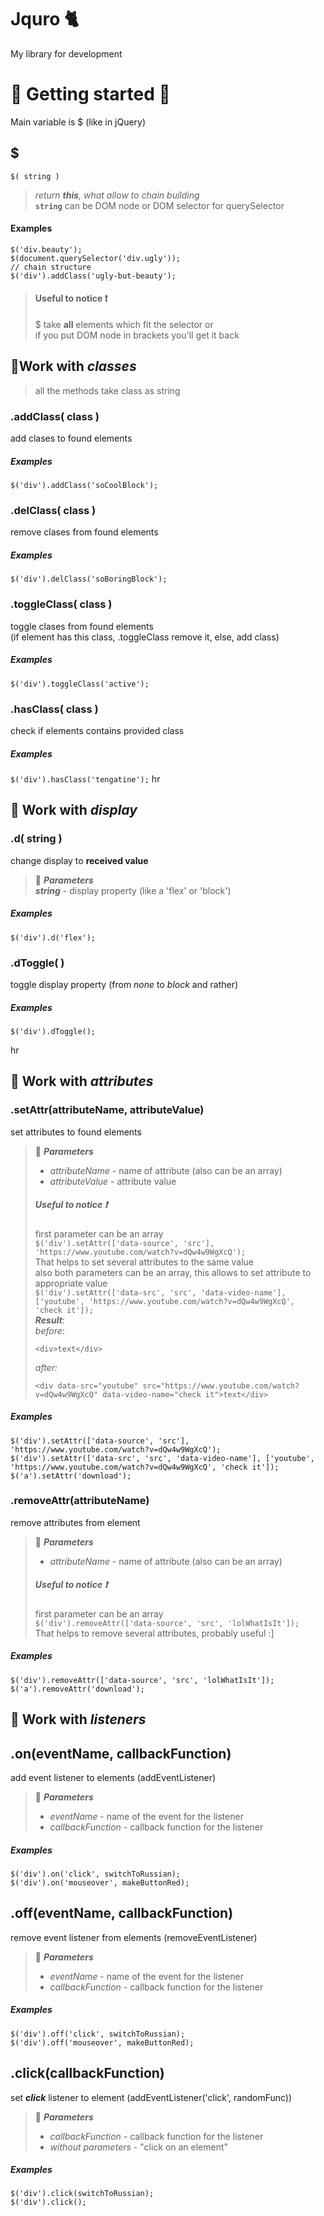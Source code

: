 # Jquro 🐈
My library for development 

# 🔺 Getting started 🔺


Main variable is $ (like in jQuery)
## **$** 
```$( string )```
>_return **this**, what allow to chain building_   
**```string```** can be DOM node or DOM selector for querySelector  
#### Examples
```
$('div.beauty');
$(document.querySelector('div.ugly'));
// chain structure
$('div').addClass('ugly-but-beauty');
```
> #### Useful to notice ❗  
> $ take **all** elements which fit the selector or   
>if you put DOM node in brackets you'll get it back

##  🔸Work with _**classes**_
>all the methods take class as string
### .addClass( class )
add clases to found elements
##### Examples  
 ``` $('div').addClass('soCoolBlock'); ```

### .delClass( class )
remove clases from found elements
##### Examples  
 ``` $('div').delClass('soBoringBlock'); ```

### .toggleClass( class )
toggle clases from found elements   
(if element has this class, .toggleClass remove it, else, add class)
##### Examples  
 ``` $('div').toggleClass('active'); ```
### .hasClass( class )
check if elements contains provided class
##### Examples  
 ``` $('div').hasClass('tengatine'); ```
hr   
## 🔸 Work with _**display**_

### .d( string )
change display to **received value**
> 🔧 _**Parameters**_  
> **_string_** - display property (like a 'flex' or 'block')
##### Examples  
 ``` $('div').d('flex'); ```
 
### .dToggle( )
toggle display property (from *none* to *block* and rather)
##### Examples  
 ``` $('div').dToggle(); ```
 
hr
## 🔸 Work with _**attributes**_
### .setAttr(attributeName, attributeValue)
set attributes to found elements
> 🔧 _**Parameters**_   
>   * _attributeName_ - name of attribute (also can be an array)   
>   * _attributeValue_ - attribute value   
> ##### Useful to notice ❗
> first parameter can be an array   
> ```$('div').setAttr(['data-source', 'src'], 'https://www.youtube.com/watch?v=dQw4w9WgXcQ');```    
> That helps to set several attributes to the same value    
> also both parameters can be an array, this allows to set attribute to appropriate value   
> ```$('div').setAttr(['data-src', 'src', 'data-video-name'], ['youtube', 'https://www.youtube.com/watch?v=dQw4w9WgXcQ', 'check it']);```     
> _**Result**_:   
> _before:_
> ```
> <div>text</div>
>``` 
> _after:_
> ```
> <div data-src="youtube" src="https://www.youtube.com/watch?v=dQw4w9WgXcQ" data-video-name="check it">text</div>
>``` 
##### Examples  
 ``` $('div').setAttr('data-source', 'youtube');
 $('div').setAttr(['data-source', 'src'], 'https://www.youtube.com/watch?v=dQw4w9WgXcQ');
 $('div').setAttr(['data-src', 'src', 'data-video-name'], ['youtube', 'https://www.youtube.com/watch?v=dQw4w9WgXcQ', 'check it']);
$('a').setAttr('download');
 ```   

### .removeAttr(attributeName)
remove attributes from element
> 🔧 _**Parameters**_   
>   * _attributeName_ - name of attribute (also can be an array)    
> ##### Useful to notice ❗
> first parameter can be an array   
> ```$('div').removeAttr(['data-source', 'src', 'lolWhatIsIt']);```   
> That helps to remove several attributes, probably useful :]
##### Examples  
 ``` $('div').removeAttr('data-source');    
 $('div').removeAttr(['data-source', 'src', 'lolWhatIsIt']);
 $('a').removeAttr('download');
 ```
 ## 🔸 Work with _**listeners**_
 ## .on(eventName, callbackFunction)
 add event listener to elements (addEventListener)
 > 🔧 _**Parameters**_   
>   * _eventName_ - name of the event for the listener
>   * _callbackFunction_ - callback function for the listener
##### Examples  
 ```
 $('div').on('click', switchToRussian);    
 $('div').on('mouseover', makeButtonRed);
 ```
  ## .off(eventName, callbackFunction)
 remove event listener from elements (removeEventListener)
 > 🔧 _**Parameters**_   
>   * _eventName_ - name of the event for the listener
>   * _callbackFunction_ - callback function for the listener
##### Examples  
 ```
 $('div').off('click', switchToRussian);    
 $('div').off('mouseover', makeButtonRed);
 ```
 ## .click(callbackFunction)
  set _**click**_ listener to element  (addEventListener('click', randomFunc))
 > 🔧 _**Parameters**_   
>   * _callbackFunction_ - callback function for the listener   
>   * _without parameters_ - "click on an element"
##### Examples  
 ```
 $('div').click(switchToRussian);    
 $('div').click();
 ```

